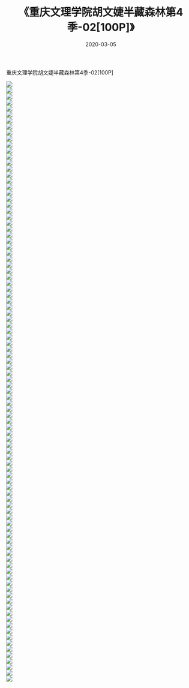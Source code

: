 ﻿---
layout: post
title:  《重庆文理学院胡文婕半藏森林第4季-02[100P]》
date:   2020-03-05
img: http://pic.660000.xyz/1:/唯美/2020/重庆文理学院胡文婕半藏森林第4季-02[100P]/000.jpg
categories: [美女, 清纯, 唯美]
---

重庆文理学院胡文婕半藏森林第4季-02[100P]

  ![](http://pic.660000.xyz/1:/唯美/2020/重庆文理学院胡文婕半藏森林第4季-02[100P]/001.jpg) <br> ![](http://pic.660000.xyz/1:/唯美/2020/重庆文理学院胡文婕半藏森林第4季-02[100P]/002.jpg) <br> ![](http://pic.660000.xyz/1:/唯美/2020/重庆文理学院胡文婕半藏森林第4季-02[100P]/003.jpg) <br> ![](http://pic.660000.xyz/1:/唯美/2020/重庆文理学院胡文婕半藏森林第4季-02[100P]/004.jpg) <br> ![](http://pic.660000.xyz/1:/唯美/2020/重庆文理学院胡文婕半藏森林第4季-02[100P]/005.jpg) <br> ![](http://pic.660000.xyz/1:/唯美/2020/重庆文理学院胡文婕半藏森林第4季-02[100P]/006.jpg) <br> ![](http://pic.660000.xyz/1:/唯美/2020/重庆文理学院胡文婕半藏森林第4季-02[100P]/007.jpg) <br> ![](http://pic.660000.xyz/1:/唯美/2020/重庆文理学院胡文婕半藏森林第4季-02[100P]/008.jpg) <br> ![](http://pic.660000.xyz/1:/唯美/2020/重庆文理学院胡文婕半藏森林第4季-02[100P]/009.jpg) <br> ![](http://pic.660000.xyz/1:/唯美/2020/重庆文理学院胡文婕半藏森林第4季-02[100P]/010.jpg) <br> ![](http://pic.660000.xyz/1:/唯美/2020/重庆文理学院胡文婕半藏森林第4季-02[100P]/011.jpg) <br> ![](http://pic.660000.xyz/1:/唯美/2020/重庆文理学院胡文婕半藏森林第4季-02[100P]/012.jpg) <br> ![](http://pic.660000.xyz/1:/唯美/2020/重庆文理学院胡文婕半藏森林第4季-02[100P]/013.jpg) <br> ![](http://pic.660000.xyz/1:/唯美/2020/重庆文理学院胡文婕半藏森林第4季-02[100P]/014.jpg) <br> ![](http://pic.660000.xyz/1:/唯美/2020/重庆文理学院胡文婕半藏森林第4季-02[100P]/015.jpg) <br> ![](http://pic.660000.xyz/1:/唯美/2020/重庆文理学院胡文婕半藏森林第4季-02[100P]/016.jpg) <br> ![](http://pic.660000.xyz/1:/唯美/2020/重庆文理学院胡文婕半藏森林第4季-02[100P]/017.jpg) <br> ![](http://pic.660000.xyz/1:/唯美/2020/重庆文理学院胡文婕半藏森林第4季-02[100P]/018.jpg) <br> ![](http://pic.660000.xyz/1:/唯美/2020/重庆文理学院胡文婕半藏森林第4季-02[100P]/019.jpg) <br> ![](http://pic.660000.xyz/1:/唯美/2020/重庆文理学院胡文婕半藏森林第4季-02[100P]/020.jpg) <br> ![](http://pic.660000.xyz/1:/唯美/2020/重庆文理学院胡文婕半藏森林第4季-02[100P]/021.jpg) <br> ![](http://pic.660000.xyz/1:/唯美/2020/重庆文理学院胡文婕半藏森林第4季-02[100P]/022.jpg) <br> ![](http://pic.660000.xyz/1:/唯美/2020/重庆文理学院胡文婕半藏森林第4季-02[100P]/023.jpg) <br> ![](http://pic.660000.xyz/1:/唯美/2020/重庆文理学院胡文婕半藏森林第4季-02[100P]/024.jpg) <br> ![](http://pic.660000.xyz/1:/唯美/2020/重庆文理学院胡文婕半藏森林第4季-02[100P]/025.jpg) <br> ![](http://pic.660000.xyz/1:/唯美/2020/重庆文理学院胡文婕半藏森林第4季-02[100P]/026.jpg) <br> ![](http://pic.660000.xyz/1:/唯美/2020/重庆文理学院胡文婕半藏森林第4季-02[100P]/027.jpg) <br> ![](http://pic.660000.xyz/1:/唯美/2020/重庆文理学院胡文婕半藏森林第4季-02[100P]/028.jpg) <br> ![](http://pic.660000.xyz/1:/唯美/2020/重庆文理学院胡文婕半藏森林第4季-02[100P]/029.jpg) <br> ![](http://pic.660000.xyz/1:/唯美/2020/重庆文理学院胡文婕半藏森林第4季-02[100P]/030.jpg) <br> ![](http://pic.660000.xyz/1:/唯美/2020/重庆文理学院胡文婕半藏森林第4季-02[100P]/031.jpg) <br> ![](http://pic.660000.xyz/1:/唯美/2020/重庆文理学院胡文婕半藏森林第4季-02[100P]/032.jpg) <br> ![](http://pic.660000.xyz/1:/唯美/2020/重庆文理学院胡文婕半藏森林第4季-02[100P]/033.jpg) <br> ![](http://pic.660000.xyz/1:/唯美/2020/重庆文理学院胡文婕半藏森林第4季-02[100P]/034.jpg) <br> ![](http://pic.660000.xyz/1:/唯美/2020/重庆文理学院胡文婕半藏森林第4季-02[100P]/035.jpg) <br> ![](http://pic.660000.xyz/1:/唯美/2020/重庆文理学院胡文婕半藏森林第4季-02[100P]/036.jpg) <br> ![](http://pic.660000.xyz/1:/唯美/2020/重庆文理学院胡文婕半藏森林第4季-02[100P]/037.jpg) <br> ![](http://pic.660000.xyz/1:/唯美/2020/重庆文理学院胡文婕半藏森林第4季-02[100P]/038.jpg) <br> ![](http://pic.660000.xyz/1:/唯美/2020/重庆文理学院胡文婕半藏森林第4季-02[100P]/039.jpg) <br> ![](http://pic.660000.xyz/1:/唯美/2020/重庆文理学院胡文婕半藏森林第4季-02[100P]/040.jpg) <br> ![](http://pic.660000.xyz/1:/唯美/2020/重庆文理学院胡文婕半藏森林第4季-02[100P]/041.jpg) <br> ![](http://pic.660000.xyz/1:/唯美/2020/重庆文理学院胡文婕半藏森林第4季-02[100P]/042.jpg) <br> ![](http://pic.660000.xyz/1:/唯美/2020/重庆文理学院胡文婕半藏森林第4季-02[100P]/043.jpg) <br> ![](http://pic.660000.xyz/1:/唯美/2020/重庆文理学院胡文婕半藏森林第4季-02[100P]/044.jpg) <br> ![](http://pic.660000.xyz/1:/唯美/2020/重庆文理学院胡文婕半藏森林第4季-02[100P]/045.jpg) <br> ![](http://pic.660000.xyz/1:/唯美/2020/重庆文理学院胡文婕半藏森林第4季-02[100P]/046.jpg) <br> ![](http://pic.660000.xyz/1:/唯美/2020/重庆文理学院胡文婕半藏森林第4季-02[100P]/047.jpg) <br> ![](http://pic.660000.xyz/1:/唯美/2020/重庆文理学院胡文婕半藏森林第4季-02[100P]/048.jpg) <br> ![](http://pic.660000.xyz/1:/唯美/2020/重庆文理学院胡文婕半藏森林第4季-02[100P]/049.jpg) <br> ![](http://pic.660000.xyz/1:/唯美/2020/重庆文理学院胡文婕半藏森林第4季-02[100P]/050.jpg) <br> ![](http://pic.660000.xyz/1:/唯美/2020/重庆文理学院胡文婕半藏森林第4季-02[100P]/051.jpg) <br> ![](http://pic.660000.xyz/1:/唯美/2020/重庆文理学院胡文婕半藏森林第4季-02[100P]/052.jpg) <br> ![](http://pic.660000.xyz/1:/唯美/2020/重庆文理学院胡文婕半藏森林第4季-02[100P]/053.jpg) <br> ![](http://pic.660000.xyz/1:/唯美/2020/重庆文理学院胡文婕半藏森林第4季-02[100P]/054.jpg) <br> ![](http://pic.660000.xyz/1:/唯美/2020/重庆文理学院胡文婕半藏森林第4季-02[100P]/055.jpg) <br> ![](http://pic.660000.xyz/1:/唯美/2020/重庆文理学院胡文婕半藏森林第4季-02[100P]/056.jpg) <br> ![](http://pic.660000.xyz/1:/唯美/2020/重庆文理学院胡文婕半藏森林第4季-02[100P]/057.jpg) <br> ![](http://pic.660000.xyz/1:/唯美/2020/重庆文理学院胡文婕半藏森林第4季-02[100P]/058.jpg) <br> ![](http://pic.660000.xyz/1:/唯美/2020/重庆文理学院胡文婕半藏森林第4季-02[100P]/059.jpg) <br> ![](http://pic.660000.xyz/1:/唯美/2020/重庆文理学院胡文婕半藏森林第4季-02[100P]/060.jpg) <br> ![](http://pic.660000.xyz/1:/唯美/2020/重庆文理学院胡文婕半藏森林第4季-02[100P]/061.jpg) <br> ![](http://pic.660000.xyz/1:/唯美/2020/重庆文理学院胡文婕半藏森林第4季-02[100P]/062.jpg) <br> ![](http://pic.660000.xyz/1:/唯美/2020/重庆文理学院胡文婕半藏森林第4季-02[100P]/063.jpg) <br> ![](http://pic.660000.xyz/1:/唯美/2020/重庆文理学院胡文婕半藏森林第4季-02[100P]/064.jpg) <br> ![](http://pic.660000.xyz/1:/唯美/2020/重庆文理学院胡文婕半藏森林第4季-02[100P]/065.jpg) <br> ![](http://pic.660000.xyz/1:/唯美/2020/重庆文理学院胡文婕半藏森林第4季-02[100P]/066.jpg) <br> ![](http://pic.660000.xyz/1:/唯美/2020/重庆文理学院胡文婕半藏森林第4季-02[100P]/067.jpg) <br> ![](http://pic.660000.xyz/1:/唯美/2020/重庆文理学院胡文婕半藏森林第4季-02[100P]/068.jpg) <br> ![](http://pic.660000.xyz/1:/唯美/2020/重庆文理学院胡文婕半藏森林第4季-02[100P]/069.jpg) <br> ![](http://pic.660000.xyz/1:/唯美/2020/重庆文理学院胡文婕半藏森林第4季-02[100P]/070.jpg) <br> ![](http://pic.660000.xyz/1:/唯美/2020/重庆文理学院胡文婕半藏森林第4季-02[100P]/071.jpg) <br> ![](http://pic.660000.xyz/1:/唯美/2020/重庆文理学院胡文婕半藏森林第4季-02[100P]/072.jpg) <br> ![](http://pic.660000.xyz/1:/唯美/2020/重庆文理学院胡文婕半藏森林第4季-02[100P]/073.jpg) <br> ![](http://pic.660000.xyz/1:/唯美/2020/重庆文理学院胡文婕半藏森林第4季-02[100P]/074.jpg) <br> ![](http://pic.660000.xyz/1:/唯美/2020/重庆文理学院胡文婕半藏森林第4季-02[100P]/075.jpg) <br> ![](http://pic.660000.xyz/1:/唯美/2020/重庆文理学院胡文婕半藏森林第4季-02[100P]/076.jpg) <br> ![](http://pic.660000.xyz/1:/唯美/2020/重庆文理学院胡文婕半藏森林第4季-02[100P]/077.jpg) <br> ![](http://pic.660000.xyz/1:/唯美/2020/重庆文理学院胡文婕半藏森林第4季-02[100P]/078.jpg) <br> ![](http://pic.660000.xyz/1:/唯美/2020/重庆文理学院胡文婕半藏森林第4季-02[100P]/079.jpg) <br> ![](http://pic.660000.xyz/1:/唯美/2020/重庆文理学院胡文婕半藏森林第4季-02[100P]/080.jpg) <br> ![](http://pic.660000.xyz/1:/唯美/2020/重庆文理学院胡文婕半藏森林第4季-02[100P]/081.jpg) <br> ![](http://pic.660000.xyz/1:/唯美/2020/重庆文理学院胡文婕半藏森林第4季-02[100P]/082.jpg) <br> ![](http://pic.660000.xyz/1:/唯美/2020/重庆文理学院胡文婕半藏森林第4季-02[100P]/083.jpg) <br> ![](http://pic.660000.xyz/1:/唯美/2020/重庆文理学院胡文婕半藏森林第4季-02[100P]/084.jpg) <br> ![](http://pic.660000.xyz/1:/唯美/2020/重庆文理学院胡文婕半藏森林第4季-02[100P]/085.jpg) <br> ![](http://pic.660000.xyz/1:/唯美/2020/重庆文理学院胡文婕半藏森林第4季-02[100P]/086.jpg) <br> ![](http://pic.660000.xyz/1:/唯美/2020/重庆文理学院胡文婕半藏森林第4季-02[100P]/087.jpg) <br> ![](http://pic.660000.xyz/1:/唯美/2020/重庆文理学院胡文婕半藏森林第4季-02[100P]/088.jpg) <br> ![](http://pic.660000.xyz/1:/唯美/2020/重庆文理学院胡文婕半藏森林第4季-02[100P]/089.jpg) <br> ![](http://pic.660000.xyz/1:/唯美/2020/重庆文理学院胡文婕半藏森林第4季-02[100P]/090.jpg) <br> ![](http://pic.660000.xyz/1:/唯美/2020/重庆文理学院胡文婕半藏森林第4季-02[100P]/091.jpg) <br> ![](http://pic.660000.xyz/1:/唯美/2020/重庆文理学院胡文婕半藏森林第4季-02[100P]/092.jpg) <br> ![](http://pic.660000.xyz/1:/唯美/2020/重庆文理学院胡文婕半藏森林第4季-02[100P]/093.jpg) <br> ![](http://pic.660000.xyz/1:/唯美/2020/重庆文理学院胡文婕半藏森林第4季-02[100P]/094.jpg) <br> ![](http://pic.660000.xyz/1:/唯美/2020/重庆文理学院胡文婕半藏森林第4季-02[100P]/095.jpg) <br> ![](http://pic.660000.xyz/1:/唯美/2020/重庆文理学院胡文婕半藏森林第4季-02[100P]/096.jpg) <br> ![](http://pic.660000.xyz/1:/唯美/2020/重庆文理学院胡文婕半藏森林第4季-02[100P]/097.jpg) <br> ![](http://pic.660000.xyz/1:/唯美/2020/重庆文理学院胡文婕半藏森林第4季-02[100P]/098.jpg) <br> ![](http://pic.660000.xyz/1:/唯美/2020/重庆文理学院胡文婕半藏森林第4季-02[100P]/099.jpg) <br> ![](http://pic.660000.xyz/1:/唯美/2020/重庆文理学院胡文婕半藏森林第4季-02[100P]/100.jpg) <br>